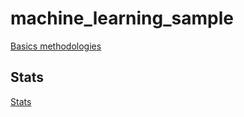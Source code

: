 # machine_learning_sample
  [Basics methodologies](#Basics.md) 

## Stats
   [Stats ](#https://github.com/anil4aws/machine_learning_sample/blob/main/stats.md)

